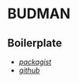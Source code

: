 # BUDMAN

## Boilerplate
* [*packagist*](https://packagist.org/packages/tony133/symfony4-api-boilerplate-jwt)
* [*github*](https://github.com/Tony133/Symfony4APIBoilerplateJWTBook)


